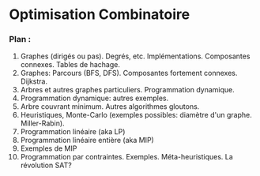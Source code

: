 # Optimisation Combinatoire


### Plan :

1. Graphes (dirigés ou pas). Degrés, etc. Implémentations. Composantes connexes. Tables de hachage.
2. Graphes: Parcours (BFS, DFS). Composantes fortement connexes. Dijkstra.
3. Arbres et autres graphes particuliers. Programmation dynamique.
4. Programmation dynamique: autres exemples.
5. Arbre couvrant minimum. Autres algorithmes gloutons.
6. Heuristiques, Monte-Carlo (exemples possibles: diamètre d'un graphe. Miller-Rabin).
7. Programmation linéaire (aka LP)
8. Programmation linéaire entière (aka MIP)
9. Exemples de MIP
10. Programmation par contraintes. Exemples. Méta-heuristiques. La révolution SAT?
